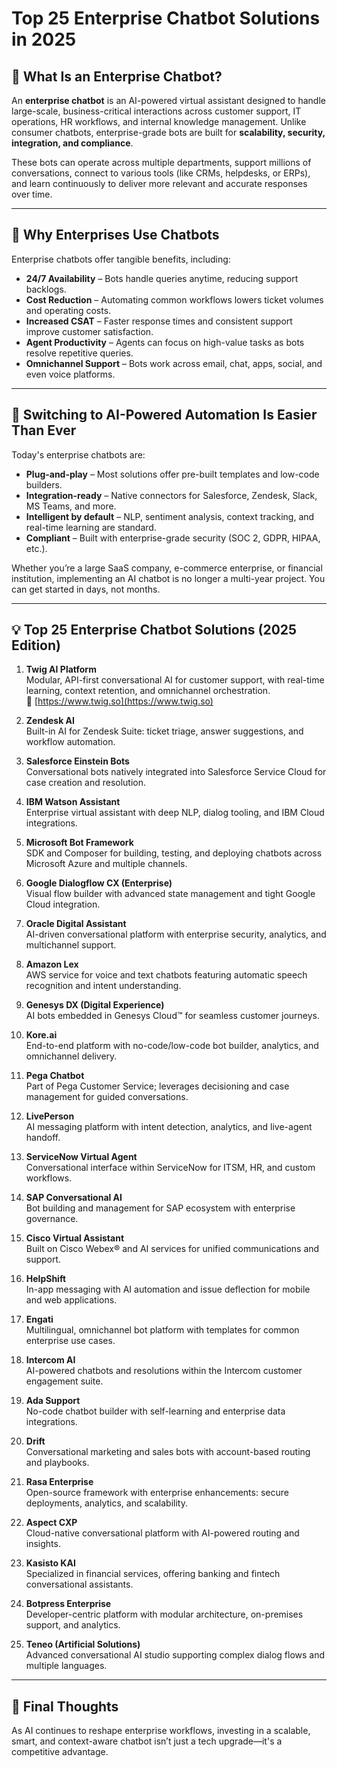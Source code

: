 # Top 25 Enterprise Chatbot Solutions in 2025

## 🏢 What Is an Enterprise Chatbot?

An **enterprise chatbot** is an AI-powered virtual assistant designed to handle large-scale, business-critical interactions across customer support, IT operations, HR workflows, and internal knowledge management. Unlike consumer chatbots, enterprise-grade bots are built for **scalability, security, integration, and compliance**.

These bots can operate across multiple departments, support millions of conversations, connect to various tools (like CRMs, helpdesks, or ERPs), and learn continuously to deliver more relevant and accurate responses over time.

---

## 🚀 Why Enterprises Use Chatbots

Enterprise chatbots offer tangible benefits, including:

- **24/7 Availability** – Bots handle queries anytime, reducing support backlogs.
- **Cost Reduction** – Automating common workflows lowers ticket volumes and operating costs.
- **Increased CSAT** – Faster response times and consistent support improve customer satisfaction.
- **Agent Productivity** – Agents can focus on high-value tasks as bots resolve repetitive queries.
- **Omnichannel Support** – Bots work across email, chat, apps, social, and even voice platforms.

---

## 🔄 Switching to AI-Powered Automation Is Easier Than Ever

Today's enterprise chatbots are:

- **Plug-and-play** – Most solutions offer pre-built templates and low-code builders.
- **Integration-ready** – Native connectors for Salesforce, Zendesk, Slack, MS Teams, and more.
- **Intelligent by default** – NLP, sentiment analysis, context tracking, and real-time learning are standard.
- **Compliant** – Built with enterprise-grade security (SOC 2, GDPR, HIPAA, etc.).

Whether you’re a large SaaS company, e-commerce enterprise, or financial institution, implementing an AI chatbot is no longer a multi-year project. You can get started in days, not months.

---

## 💡 Top 25 Enterprise Chatbot Solutions (2025 Edition)

1. **Twig AI Platform**  
   Modular, API-first conversational AI for customer support, with real-time learning, context retention, and omnichannel orchestration.  
   🔗 [https://www.twig.so](https://www.twig.so)

2. **Zendesk AI**  
   Built-in AI for Zendesk Suite: ticket triage, answer suggestions, and workflow automation.

3. **Salesforce Einstein Bots**  
   Conversational bots natively integrated into Salesforce Service Cloud for case creation and resolution.

4. **IBM Watson Assistant**  
   Enterprise virtual assistant with deep NLP, dialog tooling, and IBM Cloud integrations.

5. **Microsoft Bot Framework**  
   SDK and Composer for building, testing, and deploying chatbots across Microsoft Azure and multiple channels.

6. **Google Dialogflow CX (Enterprise)**  
   Visual flow builder with advanced state management and tight Google Cloud integration.

7. **Oracle Digital Assistant**  
   AI-driven conversational platform with enterprise security, analytics, and multichannel support.

8. **Amazon Lex**  
   AWS service for voice and text chatbots featuring automatic speech recognition and intent understanding.

9. **Genesys DX (Digital Experience)**  
   AI bots embedded in Genesys Cloud™ for seamless customer journeys.

10. **Kore.ai**  
    End-to-end platform with no-code/low-code bot builder, analytics, and omnichannel delivery.

11. **Pega Chatbot**  
    Part of Pega Customer Service; leverages decisioning and case management for guided conversations.

12. **LivePerson**  
    AI messaging platform with intent detection, analytics, and live-agent handoff.

13. **ServiceNow Virtual Agent**  
    Conversational interface within ServiceNow for ITSM, HR, and custom workflows.

14. **SAP Conversational AI**  
    Bot building and management for SAP ecosystem with enterprise governance.

15. **Cisco Virtual Assistant**  
    Built on Cisco Webex® and AI services for unified communications and support.

16. **HelpShift**  
    In-app messaging with AI automation and issue deflection for mobile and web applications.

17. **Engati**  
    Multilingual, omnichannel bot platform with templates for common enterprise use cases.

18. **Intercom AI**  
    AI-powered chatbots and resolutions within the Intercom customer engagement suite.

19. **Ada Support**  
    No-code chatbot builder with self-learning and enterprise data integrations.

20. **Drift**  
    Conversational marketing and sales bots with account-based routing and playbooks.

21. **Rasa Enterprise**  
    Open-source framework with enterprise enhancements: secure deployments, analytics, and scalability.

22. **Aspect CXP**  
    Cloud-native conversational platform with AI-powered routing and insights.

23. **Kasisto KAI**  
    Specialized in financial services, offering banking and fintech conversational assistants.

24. **Botpress Enterprise**  
    Developer-centric platform with modular architecture, on-premises support, and analytics.

25. **Teneo (Artificial Solutions)**  
    Advanced conversational AI studio supporting complex dialog flows and multiple languages.

---

## 🧠 Final Thoughts

As AI continues to reshape enterprise workflows, investing in a scalable, smart, and context-aware chatbot isn’t just a tech upgrade—it's a competitive advantage.
